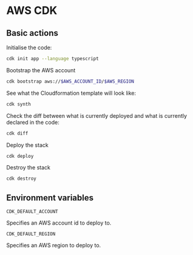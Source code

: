 # AWS CDK

## Basic actions

Initialise the code:

```bash
cdk init app --language typescript
```

Bootstrap the AWS account

```bash
cdk bootstrap aws://$AWS_ACCOUNT_ID/$AWS_REGION
```

See what the Cloudformation template will look like:

```bash
cdk synth
```

Check the diff between what is currently deployed and what is currently declared in the code:

```bash
cdk diff
```

Deploy the stack

```bash
cdk deploy
```

Destroy the stack

```bash
cdk destroy
```

## Environment variables

`CDK_DEFAULT_ACCOUNT`

Specifies an AWS account id to deploy to.

`CDK_DEFAULT_REGION`

Specifies an AWS region to deploy to.
